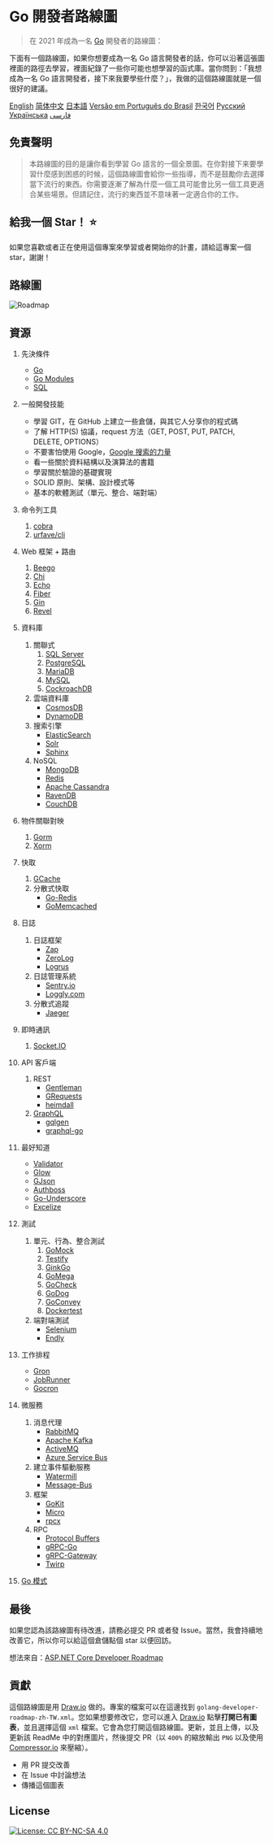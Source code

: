 # Go 開發者路線圖

> 在 2021 年成為一名 [Go](https://golang.org/) 開發者的路線圖：

下面有一個路線圖，如果你想要成為一名 Go 語言開發者的話，你可以沿著這張圖裡面的路徑去學習，裡面紀錄了一些你可能也想學習的函式庫。當你問到：「我想成為一名 Go 語言開發者，接下來我要學些什麼？」，我做的這個路線圖就是一個很好的建議。

[English](../../ReadMe.md)
[简体中文](../zh-CN/ReadMe-zh-CN.md)
[日本語](../ja-JP/ReadMe-ja-JP.md)
[Versão em Português do Brasil](../pt-BR/ReadMe-pt-BR.md)
[한국어](../ko-KR/ReadMe-ko-KR.md)
[Русский](../ru-RU/ReadMe-ru-RU.md)
[Українська](../uk-UA/ReadMe-uk-UA.md)
[فارسی](../fa-IR/ReadMe-fa-IR.md)

## 免責聲明

> 本路線圖的目的是讓你看到學習 Go 語言的一個全景圖。在你對接下来要學習什麼感到困惑的时候，這個路線圖會給你一些指導，而不是鼓勵你去選擇當下流行的東西。你需要逐漸了解為什麼一個工具可能會比另一個工具更適合某些場景。但請記住，流行的東西並不意味著一定適合你的工作。

## 給我一個 Star！ :star:

如果您喜歡或者正在使用這個專案來學習或者開始你的計畫，請給這專案一個 star，謝謝！

## 路線圖

![Roadmap](./golang-developer-roadmap-zh-TW.png)

## 資源

1. 先決條件

   - [Go](https://golangbot.com/)
   - [Go Modules](https://blog.golang.org/using-go-modules)
   - [SQL](https://www.w3schools.com/sql/default.asp)

2. 一般開發技能

   - 學習 GIT，在 GitHub 上建立一些倉儲，與其它人分享你的程式碼
   - 了解 HTTP(S) 協議，request 方法（GET, POST, PUT, PATCH, DELETE, OPTIONS）
   - 不要害怕使用 Google，[Google 搜索的力量](http://www.powersearchingwithgoogle.com/)
   - 看一些關於資料結構以及演算法的書籍
   - 學習關於驗證的基礎實現
   - SOLID 原則、架構、設計模式等
   - 基本的軟體測試（單元、整合、端對端）

3. 命令列工具

   1. [cobra](https://github.com/spf13/cobra)
   2. [urfave/cli](https://github.com/urfave/cli)

4. Web 框架 + 路由

   1. [Beego](https://github.com/astaxie/beego)
   2. [Chi](https://github.com/go-chi/chi)
   3. [Echo](https://github.com/labstack/echo)
   4. [Fiber](https://github.com/gofiber/fiber)
   5. [Gin](https://github.com/gin-gonic/gin)
   6. [Revel](https://github.com/revel/revel)

5. 資料庫

   1. 關聯式
      1. [SQL Server](https://www.microsoft.com/en-us/sql-server/sql-server-2017)
      2. [PostgreSQL](https://www.postgresql.org/)
      3. [MariaDB](https://mariadb.org/)
      4. [MySQL](https://www.mysql.com/)
      5. [CockroachDB](https://www.cockroachlabs.com/)
   2. 雲端資料庫
      - [CosmosDB](https://docs.microsoft.com/en-us/azure/cosmos-db)
      - [DynamoDB](https://aws.amazon.com/dynamodb/)
   3. 搜索引擎
      - [ElasticSearch](https://www.elastic.co/)
      - [Solr](http://lucene.apache.org/solr/)
      - [Sphinx](http://sphinxsearch.com/)
   4. NoSQL
      - [MongoDB](https://www.mongodb.com/)
      - [Redis](https://redis.io/)
      - [Apache Cassandra](http://cassandra.apache.org/)
      - [RavenDB](https://github.com/ravendb/ravendb)
      - [CouchDB](http://couchdb.apache.org/)

6. 物件關聯對映

   1. [Gorm](https://github.com/go-gorm/gorm)
   2. [Xorm](https://github.com/go-xorm/xorm)

7. 快取

   1. [GCache](https://github.com/bluele/gcache)
   2. 分散式快取
      - [Go-Redis](https://github.com/go-redis/redis)
      - [GoMemcached](https://github.com/bradfitz/gomemcache)

8. 日誌

   1. 日誌框架
      - [Zap](https://github.com/uber-go/zap)
      - [ZeroLog](https://github.com/rs/zerolog)
      - [Logrus](https://github.com/sirupsen/logrus)
   2. 日誌管理系統
      - [Sentry.io](http://sentry.io)
      - [Loggly.com](https://loggly.com)
   3. 分散式追蹤
      - [Jaeger](https://www.jaegertracing.io/)

9. 即時通訊

   1. [Socket.IO](https://socket.io/)

10. API 客戶端

    1. REST
       - [Gentleman](https://github.com/h2non/gentleman)
       - [GRequests](https://github.com/kennethreitz/grequests)
       - [heimdall](https://github.com/gojek/heimdall)
    2. [GraphQL](https://graphql.org/)
       - [gqlgen](https://github.com/99designs/gqlgen)
       - [graphql-go](https://github.com/graph-gophers/graphql-go)

11. 最好知道

    - [Validator](https://github.com/go-playground/validator)
    - [Glow](https://github.com/pytorch/glow)
    - [GJson](https://github.com/tidwall/gjson)
    - [Authboss](https://github.com/volatiletech/authboss)
    - [Go-Underscore](https://github.com/ahl5esoft/golang-underscore)
    - [Excelize](https://github.com/xuri/excelize)

12. 測試

    1. 單元、行為、整合測試
       1. [GoMock](https://github.com/golang/mock)
       2. [Testify](https://github.com/stretchr/testify)
       3. [GinkGo](https://github.com/onsi/ginkgo)
       4. [GoMega](https://github.com/onsi/gomega)
       5. [GoCheck](https://github.com/go-check/check)
       6. [GoDog](https://github.com/DATA-DOG/godog)
       7. [GoConvey](https://github.com/smartystreets/goconvey)
       8. [Dockertest](https://github.com/ory/dockertest)
    2. 端對端測試
       - [Selenium](https://github.com/tebeka/selenium)
       - [Endly](https://github.com/viant/endly)

13. 工作排程

    - [Gron](https://github.com/roylee0704/gron)
    - [JobRunner](https://github.com/bamzi/jobrunner)
    - [Gocron](https://github.com/go-co-op/gocron)

14. 微服務

    1. 消息代理
       - [RabbitMQ](https://www.rabbitmq.com/tutorials/tutorial-one-go.html)
       - [Apache Kafka](https://kafka.apache.org/)
       - [ActiveMQ](https://github.com/apache/activemq)
       - [Azure Service Bus](https://docs.microsoft.com/en-us/azure/service-bus-messaging/service-bus-messaging-overview)
    2. 建立事件驅動服務
       - [Watermill](https://github.com/ThreeDotsLabs/watermill)
       - [Message-Bus](https://github.com/vardius/message-bus)
    3. 框架
       - [GoKit](https://github.com/go-kit/kit)
       - [Micro](https://github.com/micro/go-micro)
       - [rpcx](https://github.com/smallnest/rpcx)
    4. RPC
       - [Protocol Buffers](https://github.com/protocolbuffers/protobuf)
       - [gRPC-Go](https://github.com/grpc/grpc-go)
       - [gRPC-Gateway](https://github.com/grpc-ecosystem/grpc-gateway)
       - [Twirp](https://github.com/twitchtv/twirp)

15. [Go 模式](https://github.com/tmrts/go-patterns)

## 最後

如果您認為該路線圖有待改進，請務必提交 PR 或者發 Issue。當然，我會持續地改善它，所以你可以給這個倉儲點個 star 以便回訪。

想法來自：[ASP.NET Core Developer Roadmap](https://github.com/MoienTajik/AspNetCore-Developer-Roadmap)

## 貢獻

這個路線圖是用 [Draw.io](https://www.draw.io/) 做的。專案的檔案可以在這邊找到 `golang-developer-roadmap-zh-TW.xml`。您如果想要修改它，您可以進入 [Draw.io](https://www.draw.io/) 點擊**打開已有圖表**，並且選擇這個 `xml` 檔案。它會為您打開這個路線圖。更新，並且上傳，以及更新該 ReadMe 中的對應圖片，然後提交 PR（以 `400%` 的縮放輸出 `PNG` 以及使用 [Compressor.io](https://compressor.io/compress) 來壓縮）。

- 用 PR 提交改善
- 在 Issue 中討論想法
- 傳播這個圖表

## License

[![License: CC BY-NC-SA 4.0](https://img.shields.io/badge/License-CC%20BY--NC--SA%204.0-lightgrey.svg)](https://creativecommons.org/licenses/by-nc-sa/4.0/)
